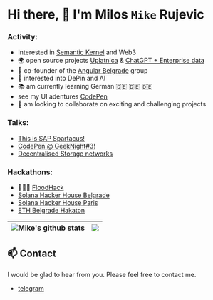 
# Hi there, 👋 I'm Milos `Mike` Rujevic

### Activity:

-   Interested in [Semantic Kernel](https://github.com/microsoft/semantic-kernel) and Web3 
-   🌍 open source projects [Uplatnica](https://github.com/Code-for-Serbia/uplatnica) & [ChatGPT + Enterprise data](https://github.com/Azure-Samples/azure-search-openai-demo)
-   📣 co-founder of the [Angular Belgrade](https://twitter.com/angularbelgrade) group
-   🫙 interested into DePin and AI 
-   📚 am currently learning German 🇩🇪 🇩🇪 🇩🇪
-   see my UI adentures [CodePen](https://codepen.io/itmNFT)
-   👯 am looking to collaborate on exciting and challenging projects

### Talks:

-   [This is SAP Spartacus!](https://www.youtube.com/watch?v=0RWV5H8qKoc&t=71s)
-   [CodePen @ GeekNight#3!](https://youtu.be/CNoo5XM6lhg?t=4231)
-   [Decentralised Storage networks](https://drive.google.com/file/d/1su-4upieOswXP0ZZSxcblOFIulvuLCwL/view?usp=share_link)

### Hackathons:

-   🥇🥇🥇 [FloodHack](https://www.rts.rs/page/magazine/ci/story/1880/%D0%A2%D0%B5%D1%85%D0%BD%D0%BE%D0%BB%D0%BE%D0%B3%D0%B8%D1%98a/1625000/%D0%9F%D1%80%D0%BE%D0%B3%D1%80%D0%B0%D0%BC%D0%B5%D1%80%D0%B8+%D1%83+%D0%B1%D0%BE%D1%80%D0%B1%D0%B8+%D0%BF%D1%80%D0%BE%D1%82%D0%B8%D0%B2+%D0%BF%D0%BE%D0%BF%D0%BB%D0%B0%D0%B2%D0%B0.html)
-   [Solana Hacker House Belgrade](https://www.youtube.com/watch?v=U5v1jLaoThQ&t=942s)
-   [Solana Hacker House Paris](https://youtu.be/-t-QstA2Nng?t=6128)
-   [ETH Belgrade Hakaton](https://www.loom.com/share/37ec3116acbf44b98b0835b8b5893f89)


<!--END_SECTION:waka-->
<!-- [![Anurag's GitHub stats](https://github-readme-stats.vercel.app/api?username=Sanja969)](https://github.com/anuraghazra/github-readme-stats) -->

| <img align="center" src="https://github-readme-stats.vercel.app/api?username=itmilos" alt="Mike's github stats" /> | <img align="center" src="https://github-readme-stats.vercel.app/api/top-langs/?username=itmilos" /> |
| ------------- | ------------- |

## :mailbox: Contact

<div align='left'>

I would be glad to hear from you. Please feel free to contact me.

-   [telegram](https://t.me/itmnft)

<div>
